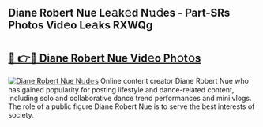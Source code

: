 ## Diane Robert Nue Le𝚊k𝚎d N𝚞𝚍es - Part-SRs Photos Vid𝚎o Le𝚊ks RXWQg

# <h2><a href="http://fb4jdmv.evod.top/?m=Diane+Robert+Nue">🔗 👉🔴 Diane Robert Nue Vid𝚎o Ph𝚘t𝚘s</a></h2>

[![Diane Robert Nue N𝚞d𝚎s](https://i.imgur.com/8V9OHl7.gif)](http://fb4jdmv.evod.top/?m=Diane+Robert+Nue)
Online content creator Diane Robert Nue who has gained popularity for posting lifestyle and dance-related content, including solo and collaborative dance trend performances and mini vlogs. The role of a public figure Diane Robert Nue is to serve the best interests of society. 
